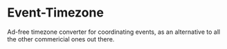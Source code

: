 # Event-Timezone

Ad-free timezone converter for coordinating events, as an alternative to all the other commericial ones out there.
